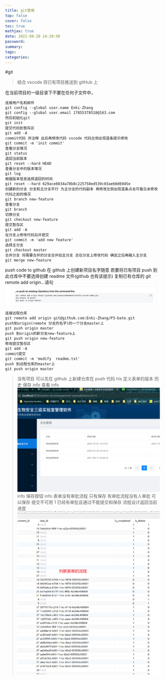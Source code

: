 ```yaml
---
title: git使用
top: false
cover: false
toc: true
mathjax: true
date: 2022-08-28 14:29:50
password:
summary:
tags:
categories:
---
```


#git

> 结合 vscode
> 将已有项目推送到 gitHub 上

在当前项目的一级目录下不要在任何子文件中，

```git
连接用户名和邮件
git config --global user.name Enki-Zhang
git config --global user.email 17855378518@163.com
然后初始化git
git init
提交代码到暂存区
git add -A
commit代码 并注释 此后再修改代码 vscode 代码左侧出现竖条提示修改
git commit -m 'init commit'
查看分支情况
git status
退回当前版本
git reset --hard HEAD
查看分支中的版本情况
git log
根据版本信息选择退回的时间
git reset --hard 629ace6034a78b8c225758ed539c03ae60d6945e
创建新的分支 分支和主分支平行 为主分支的代码副本 再修改左侧出现竖条点击可看见未修改代码之前的情况
git branch new-feature
查看分支
git branch
切换分支
git checkout new-feature
提交暂存区
git add -A
在分支上修改代码后并提交
git commit -m 'add new feature'
选择主分支
git checkout master
合并分支 将需要合并的分支合并如主分支 总在分支上修改代码 确定之后再融入主分支
git merge new-feature
```

push code to github
在 github 上创建新项目名字随意
若要将已有项目 push 到此仓库中不要选择创建 readme 文件(github 也有该提示)
复制已有仓库的 git remote add origin...语句
![asset_img](git使用/2022-08-28-14-59-36.png)

```git
连接远程仓库
git remote add origin git@github.com:Enki-Zhang/P3-bate.git
push到origin(remote 分支的名字)的一个分支master上
git push origin master
push 到origin的新分支new-feature上
git push origin new-feature
修改提交暂存区
git add -A
commit提交
git commit -m 'modify  readme.txt'
push 到远程仓库的master上
git push origin master
```

> 没有项目 可以先在 github 上新建仓库在 push 代码
> his 定义表单的版本
> 历史 保存 info 查看 info
> ![asset_img](git使用/2022-10-01-14-17-19.png) info
> 保存按钮 info
> 表单没有审批流程 只有保存
> 有审批流程没有人审批 可以保存 提交不可用 1
> 已经有审批且通过不能提交和保存
> 流程设计返回当前进度
> ![asset_img](git使用/2022-10-01-14-30-03.png)
